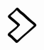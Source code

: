 <svg width="66" height="82" viewBox="0 0 66 82" fill="none" xmlns="http://www.w3.org/2000/svg">
<g clip-path="url(#clip0_1_31)">
<path d="M19.61 81.27C16.21 77.9 12.86 74.48 9.38998 71.18C7.83858 69.804 6.20921 68.5186 4.50997 67.33C3.29983 66.5507 2.21714 65.5894 1.30001 64.48C0.869744 63.9094 0.622241 63.2219 0.590113 62.5079C0.557985 61.794 0.742684 61.087 1.11996 60.48C1.96296 59.1185 3.04741 57.9222 4.31997 56.95C7.15997 54.62 10.09 52.4 12.93 50.07C15.15 48.25 17.29 46.33 19.46 44.45C19.8165 44.1407 20.1507 43.8065 20.46 43.45C22.18 41.45 22.46 41.45 20.11 39.31C18.8 38.13 17.47 36.99 16.11 35.86C12.44 32.78 8.75001 29.73 5.11001 26.64C4.11936 25.8336 3.18388 24.9616 2.30996 24.03C1.9282 23.6717 1.62251 23.2401 1.4111 22.7611C1.19968 22.2822 1.0869 21.7655 1.07943 21.242C1.07197 20.7185 1.16997 20.1988 1.36764 19.714C1.56531 19.2291 1.85862 18.7891 2.23001 18.42C2.97449 17.585 3.77641 16.8031 4.62997 16.08C6.07997 14.83 7.56997 13.62 9.06997 12.43C12.4958 9.80338 15.6005 6.78259 18.32 3.42997C20.96 0.0699725 22.83 0.0899847 25.77 3.12998C26.0043 3.34681 26.2186 3.58448 26.41 3.84001C28.76 7.39001 32.1 9.84002 35.55 12.17C37.1323 13.2546 38.5999 14.4977 39.93 15.88C46.4582 22.4585 53.3418 28.6745 60.55 34.5C61.8964 35.6262 63.132 36.8786 64.24 38.24C65.77 40.11 65.54 42.13 63.71 43.75C54.4833 51.8833 45.2466 60.0034 36 68.11C32.87 70.85 29.79 73.62 26.93 76.64C25.2203 78.2961 23.4279 79.8647 21.56 81.34H19.64L19.61 81.27ZM59.15 41.27C59.0447 40.9713 58.8928 40.6912 58.7 40.44C57.52 39.36 56.37 38.25 55.11 37.29C49.1679 32.7034 43.5294 27.7363 38.23 22.42C35.4144 19.5875 32.3671 16.9952 29.12 14.67C27.1387 13.316 25.3609 11.6862 23.84 9.83C23.24 9.09 22.59 8.37998 21.93 7.68998C21.7997 7.53814 21.6373 7.41717 21.4545 7.3358C21.2717 7.25442 21.0732 7.21468 20.8731 7.21946C20.6731 7.22425 20.4767 7.27342 20.298 7.36344C20.1193 7.45347 19.9629 7.58207 19.84 7.73997C16.2707 11.6156 12.4166 15.219 8.30996 18.52C8.07822 18.7389 7.86113 18.9727 7.66 19.22C7.54604 19.3326 7.45686 19.4677 7.39816 19.6167C7.33946 19.7658 7.31253 19.9254 7.31912 20.0855C7.32571 20.2455 7.36567 20.4024 7.43643 20.5461C7.50718 20.6898 7.60718 20.8172 7.73001 20.92C9.40001 22.4 11.09 23.86 12.79 25.32C17.03 28.96 21.28 32.59 25.5 36.25C26.3331 36.9899 27.1087 37.7923 27.82 38.65C28.0637 38.9696 28.2056 39.3552 28.227 39.7565C28.2484 40.1579 28.1484 40.5563 27.94 40.9C27.6622 41.4754 27.298 42.0049 26.86 42.47C23.49 45.87 20.36 49.47 16.6 52.47C13.6 54.86 10.66 57.31 7.70999 59.76C6.70999 60.61 6.65999 61.34 7.70999 62.07C10.2329 64.012 12.5757 66.1775 14.71 68.54C16.6 70.48 18.64 72.27 20.71 74.09C21.63 74.92 22.28 74.87 23.21 74.03C26.53 71.03 29.71 67.88 33.16 65.03C41.8 57.93 49.8 50.11 58.16 42.75C58.4981 42.4199 58.7998 42.0545 59.06 41.66C59.1123 41.5362 59.1428 41.4042 59.15 41.27Z" fill="black"/>
</g>
<defs>
<clipPath id="clip0_1_31">
<rect width="64.65" height="80.45" fill="white" transform="translate(0.580002 0.800003)"/>
</clipPath>
</defs>
</svg>
